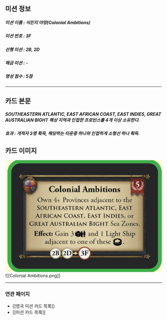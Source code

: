 ## 미션 정보
##### 미션 이름 : 식민지 야망(Colonial Ambitions)
##### 미션 번호 : 3F
##### 선행 미션 : 2B, 2D
##### 해금 미션 : -
##### 명성 점수 : 5점
---
## 카드 본문
##### SOUTHEASTERN ATLANTIC, EAST AFRICAN COAST, EAST INDIES, GREAT AUSTRALIAN BIGHT 해상 지역과 인접한 프로빈스를 4개 이상 소유한다.
##### *효과*  : 개척자 3명 획득, 해당하는 타운중 하나와 인접하게 소형선 하나 획득.

## 카드 이미지
<img src="\Assets\Colonial Ambitions.png"/>
![[Colonial Ambitions.png]]

--- 

### 연관 페이지
- [[영국 미션 카드 목록]]
- [[미션 카드 목록]]

